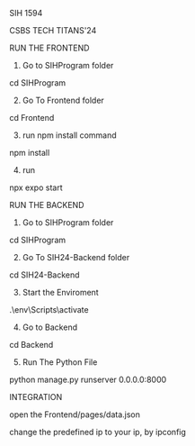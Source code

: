 SIH 1594

CSBS TECH TITANS'24

RUN THE FRONTEND

1) Go to SIHProgram folder

cd SIHProgram

2) Go To Frontend folder

cd Frontend

3) run npm install command

npm install

4) run

npx expo start


RUN THE BACKEND

1) Go to SIHProgram folder

cd SIHProgram

2) Go To SIH24-Backend folder

cd SIH24-Backend

3) Start the Enviroment

.\env\Scripts\activate

4) Go to Backend

cd Backend

5) Run The Python File

python manage.py runserver 0.0.0.0:8000


INTEGRATION

open the Frontend/pages/data.json

change the predefined ip to your ip, by ipconfig

